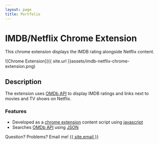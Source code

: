 ```yaml
---
layout: page
title: Portfolio
---
```


# IMDB/Netflix Chrome Extension

This chrome extension displays the IMDB rating alongside Netflix content.

![Chrome Extension]({{ site.url }}assets/imdb-netflix-chrome-extension.png)

## Description

The extension uses [OMDb API](http://www.omdbapi.com/) to display IMDB ratings and links next to movies and TV shows on Netflix.


### Features

- Developed as a [chrome extension](https://developer.chrome.com/extensions/devguide) content script using [javascript](https://developer.mozilla.org/en-US/docs/Web/JavaScript)
- Searches [OMDb API](http://www.omdbapi.com/) using [JSON](http://www.json.org/)

Question? Problems? Email me! <a href="mailto:{{ site.email }}">{{ site.email }}</a>